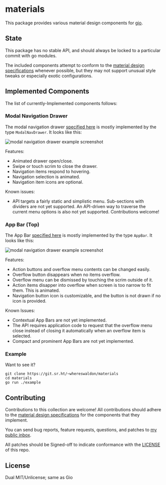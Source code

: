 # materials

This package provides various material design components for [gio](https://gioui.org).

## State

This package has no stable API, and should always be locked to a particular commit with
go modules.

The included components attempt to conform to the [material design specifications](https://material.io/components/)
whenever possible, but they may not support unusual style tweaks or especially exotic
configurations.

## Implemented Components

The list of currently-Implemented components follows:

### Modal Navigation Drawer

The modal navigation drawer [specified here](https://material.io/components/navigation-drawer#modal-drawer) is mostly implemented by the type
`ModalNavDrawer`. It looks like this:

![modal navigation drawer example screenshot](https://git.sr.ht/~whereswaldon/materials/blob/master/img/modal-nav.png)

Features:
- Animated drawer open/close.
- Swipe or touch scrim to close the drawer.
- Navigation items respond to hovering.
- Navigation selection is animated.
- Navigation item icons are optional.

Known issues:

- API targets a fairly static and simplistic menu. Sub-sections with dividers are not yet supported. An API-driven way to traverse the current menu options is also not yet supported. Contributions welcome!

### App Bar (Top)

The App Bar [specified here](https://material.io/components/app-bars-top) is mostly implemented by the type
`AppBar`. It looks like this:

![modal navigation drawer example screenshot](https://git.sr.ht/~whereswaldon/materials/blob/master/img/app-bar-top.png)

Features:
 - Action buttons and overflow menu contents can be changed easily.
 - Overflow button disappears when no items overflow.
 - Overflow menu can be dismissed by touching the scrim outside of it.
 - Action items disapper into overflow when screen is too narrow to fit them. This is animated.
 - Navigation button icon is customizable, and the button is not drawn if no icon is provided.

Known Issues:
 - Contextual App Bars are not yet implemented.
 - The API requires application code to request that the overflow menu close
   instead of closing it automatically when an overflow item is selected.
 - Compact and prominent App Bars are not yet implemented.

### Example

Want to see it?

```
git clone https://git.sr.ht/~whereswaldon/materials
cd materials
go run ./example
```

## Contributing

Contributions to this collection are welcome! All contributions should adhere to
the [material design specifications](https://material.io/components) for the components that they implement.

You can send bug reports, feature requests, questions, and patches to [my public inbox](https://lists.sr.ht/~whereswaldon/public-inbox).

All patches should be Signed-off to indicate conformance with the [LICENSE](https://git.sr.ht/~whereswaldon/materials/tree/master/LICENSE) of this repo.

## License

Dual MIT/Unlicense; same as Gio
